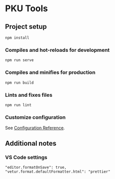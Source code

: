 # PKU Tools

## Project setup

```
npm install
```

### Compiles and hot-reloads for development

```
npm run serve
```

### Compiles and minifies for production

```
npm run build
```

### Lints and fixes files

```
npm run lint
```

### Customize configuration

See [Configuration Reference](https://cli.vuejs.org/config/).

## Additional notes

### VS Code settings

```
"editor.formatOnSave": true,
"vetur.format.defaultFormatter.html": "prettier"
```
